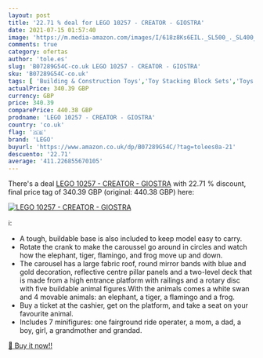 ```yaml
---
layout: post
title: '22.71 % deal for LEGO 10257 - CREATOR - GIOSTRA'
date: 2021-07-15 01:57:40
image: 'https://m.media-amazon.com/images/I/618z8Ks6EIL._SL500_._SL400_.jpg'
comments: true
category: ofertas
author: 'tole.es'
slug: 'B07289G54C-co.uk LEGO 10257 - CREATOR - GIOSTRA'
sku: 'B07289G54C-co.uk'
tags: [ 'Building & Construction Toys','Toy Stacking Block Sets','Toys & Games','Toys Store','lego', ]
actualPrice: 340.39 GBP
currency: GBP
price: 340.39
comparePrice: 440.38 GBP
prodname: 'LEGO 10257 - CREATOR - GIOSTRA'
country: 'co.uk'
flag: '🇬🇧'
brand: 'LEGO'
buyurl: 'https://www.amazon.co.uk/dp/B07289G54C/?tag=tolees0a-21'
descuento: '22.71'
average: '411.226855670105'
---
```


There's a deal [LEGO 10257 - CREATOR - GIOSTRA](https://www.amazon.co.uk/dp/B07289G54C/?tag=tolees0a-21)  with  22.71 % discount, final price tag of  340.39 GBP (original: 440.38 GBP) here:

[![LEGO 10257 - CREATOR - GIOSTRA](https://m.media-amazon.com/images/I/618z8Ks6EIL._SL500_._SL400_.jpg)](https://www.amazon.co.uk/dp/B07289G54C/?tag=tolees0a-21)

ℹ️:

- A tough, buildable base is also included to keep model easy to carry.
- Rotate the crank to make the caroussel go around in circles and watch how the elephant, tiger, flamingo, and frog move up and down.
- The carousel has a large fabric roof, round mirror bands with blue and gold decoration, reflective centre pillar panels and a two-level deck that is made from a high entrance platform with railings and a rotary disc with five buildable animal figures.With the animals comes a white swan and 4 movable animals: an elephant, a tiger, a flamingo and a frog.
- Buy a ticket at the cashier, get on the platform, and take a seat on your favourite animal.
- Includes 7 minifigures: one fairground ride operater, a mom, a dad, a boy, girl, a grandmother and grandad.

[🛒 Buy it now!!](https://www.amazon.co.uk/dp/B07289G54C/?tag=tolees0a-21)
